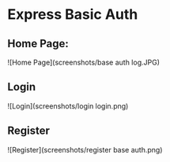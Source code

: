 # Express Basic Auth

## Home Page:

![Home Page](screenshots/base auth log.JPG)

## Login

![Login](screenshots/login login.png)

## Register

![Register](screenshots/register base auth.png)
